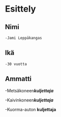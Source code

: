 # Esittely

## Nimi
```
-Jami Leppäkangas
```

## Ikä
```
-30 vuotta
```

## Ammatti

-Metsäkoneen***kuljettaja***

-Kaivinkoneen***kuljettaja***

-Kuorma-auton **kuljettaja**


